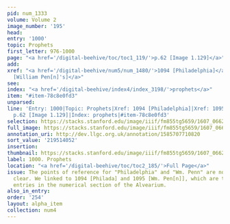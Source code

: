 ```yaml
---
pid: num_1333
volume: Volume 2
image_number: '195'
head:
entry: '1000'
topic: Prophets
first_letter: 976-1000
page: "<a href='/digital-beehive/toc/toc1_119/'>p.62 [Image 1.129]</a>"
add:
xref: "<a href='/digital-beehive/num5/num_1480/'>1094 [Philadelphia]</a>|<a href='/digital-beehive/num5/num_1482/'>1095
  [William Pen[n]'s]</a>"
see:
index: "<a href='/digital-beehive/index4/index_3198/'>prophets</a>"
item: "#item-78c8e0fd3"
unparsed:
line: 'Entry: 1000|Topic: Prophets|Xref: 1094 [Philadelphia]|Xref: 1095 [William Pen[n]''s]|Page:
  p.62 [Image 1.129]|Index: prophets|#item-78c8e0fd3'
selection: https://stacks.stanford.edu/image/iiif/fm855tg5659/1607_0662/367,4052,2903,775/full/0/default.jpg
full_image: https://stacks.stanford.edu/image/iiif/fm855tg5659/1607_0662/full/full/0/default.jpg
annotation_uri: http://dev.llgc.org.uk/annotation/1585707710820
sort_value: '219514052'
insertion:
thumbnail: https://stacks.stanford.edu/image/iiif/fm855tg5659/1607_0662/367,4052,600,180/250,/0/default.jpg
label: 1000. Prophets
location: "<a href='/digital-beehive/toc/toc2_185/'>Full Page</a>"
issue: The points of reference for "Philadelphia" and "Wm. Penn" are not entirely
  clear. We linked to 1094 [Philada] and 1095 [Wm. Pen[n]], which are the most relevant
  entries in the numerical section of the Alvearium.
also_in_entry:
order: '254'
layout: alpha_item
collection: num4
---
```

